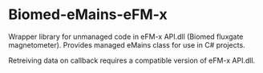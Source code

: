 # Biomed-eMains-eFM-x
Wrapper library for unmanaged code in eFM-x API.dll (Biomed fluxgate magnetometer).
Provides managed eMains class for use in C# projects.

Retreiving data on callback requires a compatible version of eFM-x API.dll.
